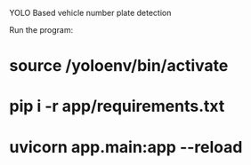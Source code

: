 YOLO Based vehicle number plate detection 

Run the program:

# source /yoloenv/bin/activate
# pip i -r app/requirements.txt
# uvicorn app.main:app --reload 